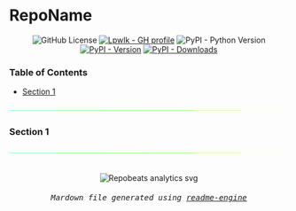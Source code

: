 # RepoName




<div align="center">

![GitHub License](https://img.shields.io/github/license/Lpwlk/RepoName "Github repo license")
[![Lpwlk - GH profile](https://img.shields.io/static/v1?label=Lpwlk&message=profile&color=blue&logo=github)](https://github.com/Lpwlk "Go to GitHub profile page")
![PyPI - Python Version](https://img.shields.io/pypi/pyversions/PackageName "Supported Python version from PyPi package")
[![PyPI - Version](https://img.shields.io/pypi/v/PackageName)](https://pypi.org/project/PackageName "Pypi package version")
[![PyPI - Downloads](https://img.shields.io/pypi/dm/PackageName)](https://pypi.org/project/PackageName "Pypi package monthly downloads")

</div>


### Table of Contents

- [Section 1](#Section-1)  



<div align="center">
	<img src="https://github.com/Lpwlk/Lpwlk/blob/main/assets/pulsing-bar.gif?raw=true">
</div>


### Section 1


<div align="center">
	<img src="https://github.com/Lpwlk/Lpwlk/blob/main/assets/pulsing-bar.gif?raw=true">
</div>



<div align="center">

<br>

![Repobeats analytics svg](https://repobeats.axiom.co/api/embed/a9dcf7a67c680871d7836e0dc87e7950c946c8b4.svg "Repobeats analytics image")

</div>



<div align="center">

<samp>

###### Mardown file generated using <a href ="https://github.com/Lpwlk/ReadmeEngine">readme-engine</a>

</samp>

</div>


